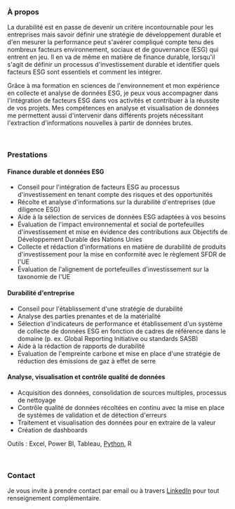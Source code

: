 ### À propos
La durabilité est en passe de devenir un critère incontournable pour les entreprises mais savoir définir une stratégie de développement durable et d'en mesurer la performance peut s'avérer compliqué compte tenu des nombreux facteurs environnement, sociaux et de gouvernance (ESG) qui entrent en jeu. Il en va de même en matière de finance durable, lorsqu'il s'agit de définir un processus d'investissement durable et identifier quels facteurs ESG sont essentiels et comment les intégrer.

Grâce à ma formation en sciences de l'environnement et mon expérience en collecte et analyse de données ESG, je peux vous accompagner dans l'intégration de facteurs ESG dans vos activités et contribuer à la réussite de vos projets. Mes compétences en analyse et visualisation de données me permettent aussi d'intervenir dans différents projets nécessitant l'extraction d'informations nouvelles à partir de données brutes.

<br>

### Prestations

#### Finance durable et données ESG
- Conseil pour l'intégration de facteurs ESG au processus d'investissement en tenant compte des risques et des opportunités
- Récolte et analyse d'informations sur la durabilité d'entreprises (due diligence ESG)
- Aide à la sélection de services de données ESG adaptées à vos besoins
- Évaluation de l'impact environnemental et social de portefeuilles d'investissement et mise en évidence des contributions aux Objectifs de Développement Durable des Nations Unies
- Collecte et rédaction d'informations en matière de durabilité de produits d'investissement pour la mise en conformité avec le règlement SFDR de l'UE
- Évaluation de l'alignement de portefeuilles d'investissement sur la taxonomie de l'UE

#### Durabilité d'entreprise
- Conseil pour l'établissement d'une stratégie de durabilité
- Analyse des parties prenantes et de la matérialité
- Sélection d'indicateurs de performance et établissement d'un système de collecte de données ESG en fonction de cadres de référence dans le domaine (p. ex. Global Reporting Initiative ou standards SASB)
- Aide à la rédaction de rapports de durabilité
- Évaluation de l'empreinte carbone et mise en place d'une stratégie de réduction des émissions de gaz à effet de serre

#### Analyse, visualisation et contrôle qualité de données
- Acquisition des données, consolidation de sources multiples, processus de nettoyage
- Contrôle qualité de données récoltées en continu avec la mise en place de systèmes de validation et de détection d'erreurs
- Traitement et visualisation des données pour en extraire de la valeur
- Création de dashboards

Outils : Excel, Power BI, Tableau, [Python](https://patrickwfitzgerald.github.io/portfolio/), R

<br>

### Contact
Je vous invite à prendre contact par email ou à travers [LinkedIn](https://www.linkedin.com/in/patrickwfitzgerald/) pour tout renseignement complémentaire.
